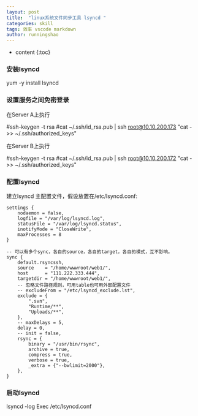 ```yaml
---
layout: post
title:  "linux系统文件同步工具 lsyncd "
categories: skill
tags: 效率 vscode markdown
author: runningshao
---
```


* content
{:toc}

### 安装lsyncd
yum -y install lsyncd

### 设置服务之间免密登录
在Server A上执行

#ssh-keygen -t rsa
#cat  ~/.ssh/id_rsa.pub | ssh root@10.10.200.173 "cat - >> ~/.ssh/authorized_keys"

在Server B上执行

#ssh-keygen -t rsa
#cat  ~/.ssh/id_rsa.pub | ssh root@10.10.200.172 "cat - >> ~/.ssh/authorized_keys"

### 配置lsyncd 
建立lsyncd 主配置文件，假设放置在/etc/lsyncd.conf:

```
settings {
    nodaemon = false,
    logfile = "/var/log/lsyncd.log",
    statusFile = "/var/log/lsyncd.status",
    inotifyMode = "CloseWrite",
    maxProcesses = 8
}

-- 可以有多个sync，各自的source，各自的target，各自的模式，互不影响。
sync {
    default.rsyncssh,
    source    = "/home/wwwroot/web1/",
    host      = "111.222.333.444",
    targetdir = "/home/wwwroot/web1/",
    -- 忽略文件路径规则，可用table也可用外部配置文件
    -- excludeFrom = "/etc/lsyncd_exclude.lst",
    exclude = {
        ".svn",
        "Runtime/**",
        "Uploads/**",
    },
    -- maxDelays = 5,
    delay = 0,
    -- init = false,
    rsync = {
        binary = "/usr/bin/rsync",
        archive = true,
        compress = true,
        verbose = true,
        _extra = {"--bwlimit=2000"},
    },
}
```
### 启动lsyncd
lsyncd -log Exec /etc/lsyncd.conf
